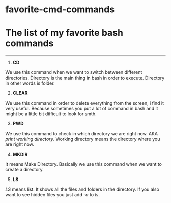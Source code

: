 # favorite-cmd-commands

# The list of my favorite bash commands

---

1. **CD**

We use this command when we want to switch between different directories. Directory is the main thing in bash in order to execute. Directory in other words is folder.

2. **CLEAR**

We use this command in order to delete everything from the screen, i find it very useful. Because sometimes you put a lot of command in bash and it might be a little bit difficult to look for smth.

3. **PWD**

We use this command to check in which directory we are right now. AKA _print working directory_. Working directory means the directory where you are right now.

4. **MKDIR**

It means Make Directory. Basically we use this command when we want to create a directory.

5. **LS**

_LS_ means list. It shows all the files and folders in the directory. If you also want to see hidden files you just add _-a_ to _ls_.
